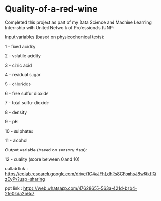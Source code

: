 # Quality-of-a-red-wine
Completed this project as part of my Data Science and Machine Learning Internship with United Network of Professionals (UNP)

Input variables (based on physicochemical tests):

1 - fixed acidity

2 - volatile acidity

3 - citric acid

4 - residual sugar

5 - chlorides

6 - free sulfur dioxide

7 - total sulfur dioxide

8 - density

9 - pH

10 - sulphates

11 - alcohol

Output variable (based on sensory data):

12 - quality (score between 0 and 10)

collab link : https://colab.research.google.com/drive/1C4aJFhLdhRs8CFonhsJ8w6tkfIQzEyPv?usp=sharing

ppt link : https://web.whatsapp.com/47628655-563a-421d-bab4-2fe03da2b6c7
